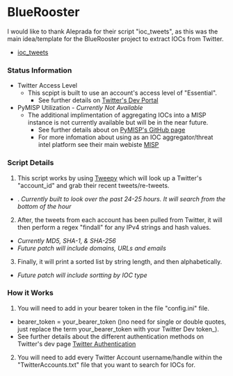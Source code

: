 # **BlueRooster**
I would like to thank Aleprada for their script "ioc_tweets", as this was the main idea/template for the BlueRooster project to extract IOCs from Twitter.
* [ioc_tweets](https://github.com/aleprada/ioc_tweets)


### **Status Information**
* Twitter Access Level
  * This scpipt is built to use an account's access level of "Essential".
    * See further details on [Twitter's Dev Portal](https://developer.twitter.com/en/docs/twitter-api/getting-started/about-twitter-api)
* PyMISP Utilization - _Currently Not Available_
  * The additional implimentation of aggregating IOCs into a MISP instance is not currently available but will be in the near future.
    * See further details about on [PyMISP's GitHub page](https://github.com/MISP/PyMISP)
    * For more infomation about using as an IOC aggregator/threat intel platform see their main webiste [MISP](https://www.misp-project.org/)


### **Script Details**
1. This script works by using [Tweepy](https://docs.tweepy.org) which will look up a Twitter's "account_id" and grab their recent tweets/re-tweets.
  * . _Currently built to look over the past 24-25 hours. It will search from the bottom of the hour_ 
2. After, the tweets from each account has been pulled from Twitter, it will then perform a regex "findall" for any IPv4 strings and hash values.
  * _Currently MD5, SHA-1, & SHA-256_
  * _Future patch will include domains, URLs and emails_
3. Finally, it will print a sorted list by string length, and then alphabetically.
  * _Future patch will include sortting by IOC type_


### **How it Works**
1. You will need to add in your bearer token in the file "config.ini" file.
  * bearer_token = your_bearer_token  ()no need for single or double quotes, just replace the term your_bearer_token with your Twitter Dev token_).
  * See further details about the different authentication methods on Twitter's dev page [Twitter Authentication](https://developer.twitter.com/en/docs/authentication/overview)
2. You will need to add every Twitter Account username/handle within the "TwitterAccounts.txt" file that you want to search for IOCs for.

